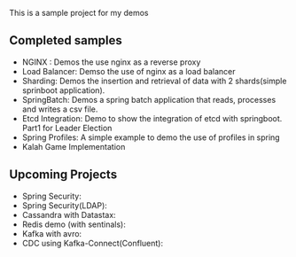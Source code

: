 This is a sample project for my demos

## Completed samples
- NGINX : Demos the use nginx as a reverse proxy 
- Load Balancer: Demso the use of nginx as a load balancer
- Sharding: Demos the insertion and retrieval of data with 2 shards(simple sprinboot application).
- SpringBatch: Demos a spring batch application that reads, processes and writes a csv file.
- Etcd Integration: Demo to show the integration of etcd with springboot. Part1 for Leader Election
- Spring Profiles: A simple example to demo the use of profiles in spring
- Kalah Game Implementation<br>

## Upcoming Projects
- Spring Security: 
- Spring Security(LDAP):
- Cassandra with Datastax:
- Redis demo (with sentinals):
- Kafka with avro:
- CDC using Kafka-Connect(Confluent):

   

